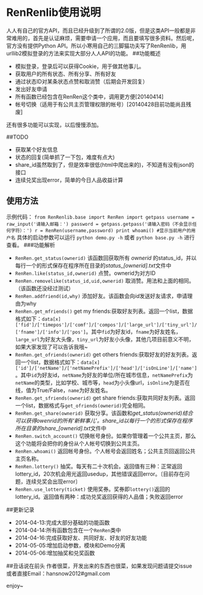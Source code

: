 RenRenlib使用说明
=========

人人有自己的官方API，而且已经升级到了所谓的2.0版，但是这类API一般都是非常难用的，首先是认证麻烦，需要申请一个应用，而且要填写很多资料。然后呢，官方没有提供Python API。所以小寒用自己的三脚猫功夫写了RenRenlib，用urllib2模拟登录的方法来实现大部分人人API的功能。
##功能概述

* 模拟登录，登录后可以获得Cookie，用于做其他事儿。
* 获取用户的所有状态、所有分享、所有好友
* 通过状态ID对某条状态点赞和取消赞（后期会开发回复）
* 发出好友申请
* 所有函数已经包含在RenRen这个类中，调用更方便[20140414]
* 帐号切换（适用于有公共主页管理权限的帐号）[20140428目前功能尚且残废]

还有很多功能可以实现，以后慢慢添加。

##TODO

* 获取某个好友信息
* 状态的回复(简单抓了一下包，难度有点大)
* share_id虽然取到了，但是效率很低(html中爬出来的)，不知道有没有json的接口
* 连续兑奖出现error，简单的今日人品收益计算


## 使用方法
示例代码：
`
from RenRenlib.base import RenRen
import getpass
username = raw_input('请输入邮箱：')
password = getpass.getpass('请输入密码（不会显示任何字符）：')
r = RenRen(username,password)
print whoami() #显示当前用户的用户名
`
具体的启动参数可以运行 `python demo.py -h` 或者 `python base.py -h` 进行查看。
###功能解析

* `RenRen.get_status(ownerid)`
该函数回获取所有 *ownerid* 的status_id，并以每行一个的形式保存在程序所在目录的*status_[ownerid].txt*文件中
* `RenRen.like(status_id,ownerid)`
点赞。ownerid为对方ID
* `RenRen.removelike(status_id,uid,ownerid)`
取消赞。用法和上面的相同。（该函数还没经过测试）
* `RenRen.addfriend(id,why)`
添加好友。该函数会向*id*发送好友请求，申请理由为why
* `RenRen.get_mfriends()`
get my friends:获取好友列表。返回一个list，数据格式如下：`data[x]['fid']/['timepos']/['comf']/['compos']/['large_url']/['tiny_url']/['fname']/['info']/['pos']`。其中`fid`为好友id，`fname`为好友姓名，`large_url`为好友大头像，`tiny_url`为好友小头像，其他几项目前意义不明，如果大家发现了可以告诉我哦~
* `RenRen.get_ofriends(ownerid)`
get others friends:获取好友的好友列表。返回一个list，数据格式如下：`data[x]['id']/['netName']/['netNamePrefix']/['head']/['isOnLine']/['name']`。其中`id`为好友id，`netName`为好友的单位/所在城市信息，`netNamePrefix`为`netName`的类型，比如学校、城市等，`head`为小头像url，`isOnline`为是否在线，值为True/False，`name`为好友姓名。
* `RenRen.get_sfriends(ownerid)`
get share friends:获取共同好友列表。返回一个list，数据格式与`get_ofriends(ownerid)`完全相同。
* `RenRen.get_share(ownerid)`
获取分享。该函数和*get_status(ownerid)*结合可以获得owenrid的所有‘新鲜事儿’。share_id以每行一个的形式保存在程序所在目录的*share_[ownerid].txt*文件中
* `RenRen.switch_account()`
切换帐号身份。如果你管理着一个公共主页，那么这个功能将会把你的身份从个人帐号切换到公共主页。
* `RenRen.whoami()`
返回帐号身份。个人帐号会返回姓名；公共主页回返回公共主页名称。
* `RenRen.lottery()`
抽奖。每天有二十次机会。返回值有三种：正常返回lottery_id，20次机会用光返回usedup，其他错误返回error。〔目前存在问题，连续兑奖会出现error〕
* `RenRen.use_lottery(ticket)`
使用奖券。奖券即`lottery()`返回的lottery_id。返回值有两种：成功兑奖返回获得的人品值；失败返回error

##更新记录
* 2014-04-13:完成大部分基础的功能函数
* 2014-04-14:所有函数包含在一个`RenRen`类中
* 2014-04-16:完成获取好友、共同好友、好友的好友功能
* 2014-05-05:增加启动参数，模块和Demo分离
* 2014-05-06:增加抽奖和兑奖函数


##丑话说在前头
作者很菜，开发出来的东西也很菜，如果发现问题请提交issue或者直接Email：hansnow2012#gmail.com

enjoy~
